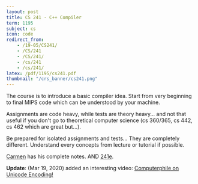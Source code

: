 ```yaml
---
layout: post
title: CS 241 - C++ Compiler
term: 1195
subject: cs
icon: code
redirect_from:
    - /19-05/CS241/
    - /CS/241
    - /CS/241/
    - /cs/241
    - /cs/241/
latex: /pdf/1195/cs241.pdf
thumbnail: "/crs_banner/cs241.png"
---
```


The course is to introduce a basic compiler idea. Start from very beginning to final MIPS code which can be understood by your machine.

Assignments are code heavy, while tests are theory heavy... and not that useful if you don't go to theoretical computer science (cs 360/365, cs 442, cs 462 which are great but...).

Be prepared for isolated assignments and tests... They are completely different. Understand every concepts from lecture or tutorial if possible.

[Carmen](https://cs.uwaterloo.ca/~cbruni/) has his complete notes. AND [241e](/18-09/CS241E/).

**Update**: (Mar 19, 2020) added an interesting video: [Computerphile on Unicode Encoding!](https://www.youtube.com/watch?v=MijmeoH9LT4)

